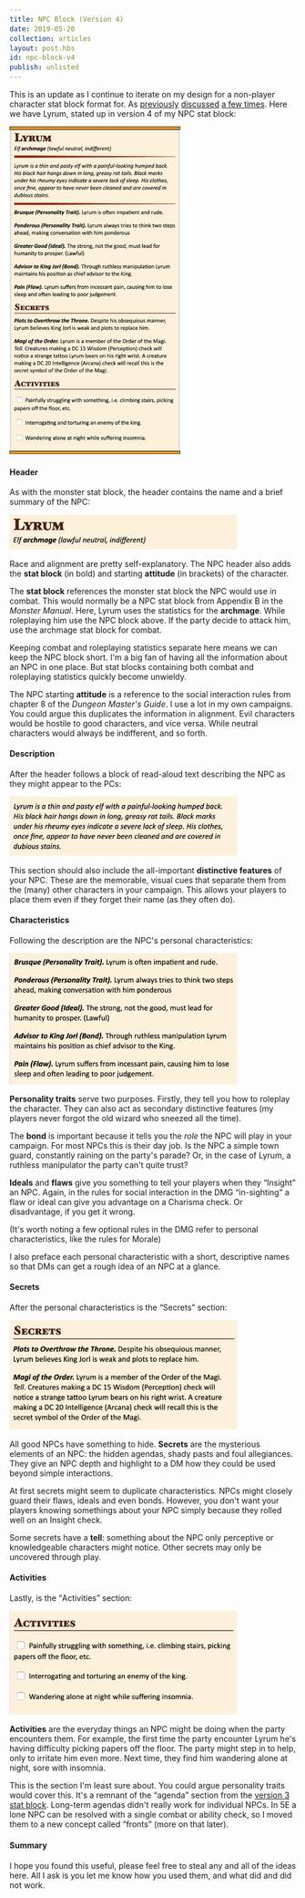 ```yaml
---
title: NPC Block (Version 4)
date: 2019-05-20
collection: articles
layout: post.hbs
id: npc-block-v4
publish: unlisted
---
```

<p>This is an update as I continue to iterate on my design for a non-player character stat block format for. As <a href="npc-block.html">previously</a> <a href="https://imgur.com/AAq1F66">discussed</a> <a href="https://imgur.com/a/ehRrxxO?">a few times</a>. Here we have Lyrum, stated up in version 4 of my NPC stat block:</p>

<img src="images/npc-block-v4.png" style="max-width: 300px" alt="Example NPC block version 4.0">

<h4>Header</h4>

<p>As with the monster stat block, the header contains the name and a brief summary of the NPC:</p>

<img src="images/npc-block-v4-header.png" style="max-width: 400px" alt="Example NPC block header, version 4.0">

<p>Race and alignment are pretty self-explanatory. The NPC header also adds the <strong>stat block</strong> (in bold) and starting <strong>attitude</strong> (in brackets) of the character.</p>

<p>The <strong>stat block</strong> references the monster stat block the NPC would use in combat. This would normally be a NPC stat block from Appendix B in the <em>Monster Manual</em>. Here, Lyrum uses the statistics for the <strong>archmage</strong>. While roleplaying him use the NPC block above. If the party decide to attack him, use the archmage stat block for combat.</p>

<p>Keeping combat and roleplaying statistics separate here means we can keep the NPC block short. I'm a big fan of having all the information about an NPC in one place. But stat blocks containing both combat and roleplaying statistics quickly become unwieldy.</p>

<p>The NPC starting <strong>attitude</strong> is a reference to the social interaction rules from chapter 8 of the <em>Dungeon Master's Guide</em>. I use a lot in my own campaigns. You could argue this duplicates the information in alignment. Evil characters would be hostile to good characters, and vice versa. While neutral characters would always be indifferent, and so forth.</p>

<h4>Description</h4>

<p>After the header follows a block of read-aloud text describing the NPC as they might appear to the PCs:</p>

<img src="images/npc-block-v4-description.png" style="max-width: 400px" alt="Example NPC block description, version 4.0">

<p>This section should also include the all-important <strong>distinctive features</strong> of your NPC. These are the memorable, visual cues that separate them from the (many) other characters in your campaign. This allows your players to place them even if they forget their name (as they often do).</p>

<h4>Characteristics</h4>

<p>Following the description are the NPC's personal characteristics:</p>

<img src="images/npc-block-v4-characteristics.png" style="max-width: 400px" alt="Example NPC block characteristics, version 4.0">

<p><strong>Personality traits</strong> serve two purposes. Firstly, they tell you how to roleplay the character. They can also act as secondary distinctive features (my players never forgot the old wizard who sneezed all the time).</p>

<p>The <strong>bond</strong> is important because it tells you the <em>role</em> the NPC will play in your campaign. For most NPCs this is their day job. Is the NPC a simple town guard, constantly raining on the party's parade? Or, in the case of Lyrum, a ruthless manipulator the party can't quite trust?</p>

<p><strong>Ideals</strong> and <strong>flaws</strong> give you something to tell your players when they <q>Insight</q> an NPC. Again, in the rules for social interaction in the DMG <q>in-sighting</q> a flaw or ideal can give you advantage on a Charisma check. Or disadvantage, if you get it wrong.</p>

<p>(It's worth noting a few optional rules in the DMG refer to personal characteristics, like the rules for Morale)</p>

<p>I also preface each personal characteristic with a short, descriptive names so that DMs can get a rough idea of an NPC at a glance.</p>

<h4>Secrets</h4>

<p>After the personal characteristics is the <q>Secrets</q> section:</p>

<img src="images/npc-block-v4-secrets.png" style="max-width: 400px" alt="Example NPC block secrets, version 4.0">

<p>All good NPCs have something to hide. <strong>Secrets</strong> are the mysterious elements of an NPC: the hidden agendas, shady pasts and foul allegiances. They give an NPC depth and highlight to a DM how they could be used beyond simple interactions.</p>

<p>At first secrets might seem to duplicate characteristics. NPCs might closely guard their flaws, ideals and even bonds. However, you don't want your players knowing somethings about your NPC simply because they rolled well on an Insight check.</p>

<p>Some secrets have a <strong>tell</strong>: something about the NPC only perceptive or knowledgeable characters might notice. Other secrets may only be uncovered through play.</p>

<h4>Activities</h4>

<p>Lastly, is the <q>Activities</q> section:</p>

<img src="images/npc-block-v4-activities.png" style="max-width: 400px" alt="Example NPC block activities, version 4.0">

<p><strong>Activities</strong> are the everyday things an NPC might be doing when the party encounters them. For example, the first time the party encounter Lyrum he's having difficulty picking papers off the floor. The party might step in to help, only to irritate him even more. Next time, they find him wandering alone at night, sore with insomnia.</p>

<p>This is the section I'm least sure about. You could argue personality traits would cover this. It's a remnant of the <q>agenda</q> section from the <a href="https://imgur.com/a/ehRrxxO">version 3 stat block</a>. Long-term agendas didn't really work for individual NPCs. In 5E a lone NPC can be resolved with a single combat or ability check, so I moved them to a new concept called <q>fronts</q> (more on that later).</p>

<h4>Summary</h4>

<p>I hope you found this useful, please feel free to steal any and all of the ideas here. All I ask is you let me know how you used them, and what did and did not work.</p>
